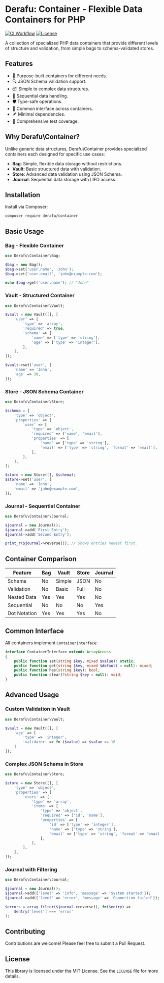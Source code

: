 # Derafu: Container - Flexible Data Containers for PHP

[![CI Workflow](https://github.com/derafu/container/actions/workflows/ci.yml/badge.svg?branch=main&event=push)](https://github.com/derafu/container/actions/workflows/ci.yml?query=branch%3Amain)
[![License](https://img.shields.io/badge/license-MIT-blue.svg)](https://opensource.org/licenses/MIT)

A collection of specialized PHP data containers that provide different levels of structure and validation, from simple bags to schema-validated stores.

## Features

- 🎯 Purpose-built containers for different needs.
- 🔍 JSON Schema validation support.
- 📦 Simple to complex data structures.
- 🔄 Sequential data handling.
- 🛡️ Type-safe operations.
- 🧩 Common interface across containers.
- 🪶 Minimal dependencies.
- 🧪 Comprehensive test coverage.

## Why Derafu\Container?

Unlike generic data structures, Derafu\Container provides specialized containers each designed for specific use cases:

- **Bag**: Simple, flexible data storage without restrictions.
- **Vault**: Basic structured data with validation.
- **Store**: Advanced data validation using JSON Schema.
- **Journal**: Sequential data storage with LIFO access.

## Installation

Install via Composer:

```bash
composer require derafu/container
```

## Basic Usage

### Bag - Flexible Container

```php
use Derafu\Container\Bag;

$bag = new Bag();
$bag->set('user.name', 'John');
$bag->set('user.email', 'john@example.com');

echo $bag->get('user.name'); // "John"
```

### Vault - Structured Container

```php
use Derafu\Container\Vault;

$vault = new Vault([], [
    'user' => [
        'type' => 'array',
        'required' => true,
        'schema' => [
            'name' => ['type' => 'string'],
            'age' => ['type' => 'integer'],
        ],
    ],
]);

$vault->set('user', [
    'name' => 'John',
    'age' => 30,
]);
```

### Store - JSON Schema Container

```php
use Derafu\Container\Store;

$schema = [
    'type' => 'object',
    'properties' => [
        'user' => [
            'type' => 'object',
            'required' => ['name', 'email'],
            'properties' => [
                'name' => ['type' => 'string'],
                'email' => ['type' => 'string', 'format' => 'email'],
            ],
        ],
    ],
];

$store = new Store([], $schema);
$store->set('user', [
    'name' => 'John',
    'email' => 'john@example.com',
]);
```

### Journal - Sequential Container

```php
use Derafu\Container\Journal;

$journal = new Journal();
$journal->add('First Entry');
$journal->add('Second Entry');

print_r($journal->reverse()); // Shows entries newest first.
```

## Container Comparison

| Feature           | Bag | Vault | Store | Journal |
|------------------|-----|--------|--------|----------|
| Schema           | No  | Simple | JSON   | No       |
| Validation       | No  | Basic  | Full   | No       |
| Nested Data      | Yes | Yes    | Yes    | No       |
| Sequential       | No  | No     | No     | Yes      |
| Dot Notation     | Yes | Yes    | Yes    | No       |

## Common Interface

All containers implement `ContainerInterface`:

```php
interface ContainerInterface extends ArrayAccess
{
    public function set(string $key, mixed $value): static;
    public function get(string $key, mixed $default = null): mixed;
    public function has(string $key): bool;
    public function clear(?string $key = null): void;
}
```

## Advanced Usage

### Custom Validation in Vault

```php
use Derafu\Container\Vault;

$vault = new Vault([], [
    'age' => [
        'type' => 'integer',
        'validator' => fn ($value) => $value >= 18
    ]
]);
```

### Complex JSON Schema in Store

```php
use Derafu\Container\Store;

$store = new Store([], [
    'type' => 'object',
    'properties' => [
        'users' => [
            'type' => 'array',
            'items' => [
                'type' => 'object',
                'required' => ['id', 'name'],
                'properties' => [
                    'id' => ['type' => 'integer'],
                    'name' => ['type' => 'string'],
                    'email' => ['type' => 'string', 'format' => 'email'],
                ],
            ],
        ],
    ],
]);
```

### Journal with Filtering

```php
use Derafu\Container\Journal;

$journal = new Journal();
$journal->add(['level' => 'info', 'message' => 'System started']);
$journal->add(['level' => 'error', 'message' => 'Connection failed']);

$errors = array_filter($journal->reverse(), fn($entry) =>
    $entry['level'] === 'error'
);
```

## Contributing

Contributions are welcome! Please feel free to submit a Pull Request.

## License

This library is licensed under the MIT License. See the `LICENSE` file for more details.
